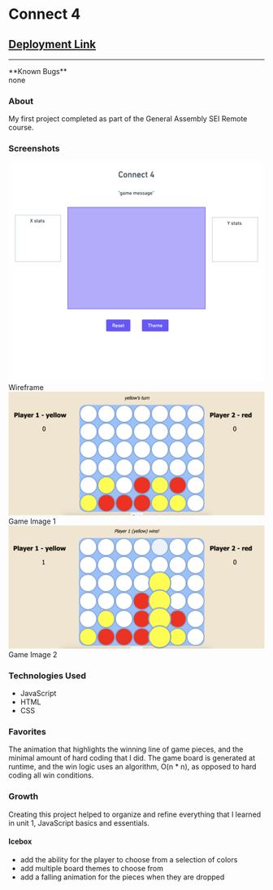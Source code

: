 # Connect 4

## [Deployment Link](https://opconnect4.surge.sh)
<hr>
**Known Bugs**
<br>
none

### About
My first project completed as part of the General Assembly SEI Remote course.

### Screenshots
<img src="./images/wireframe.png" />
Wireframe

<img src="./images/screenshot3.png" />
Game Image 1

<img src="./images/screenshot2.png" />
Game Image 2

### Technologies Used
* JavaScript
* HTML
* CSS

### Favorites
The animation that highlights the winning line of game pieces, and the minimal amount of hard coding that I did. The game board is generated at runtime, and the win logic uses an algorithm, O(n * n), as opposed to hard coding all win conditions.

### Growth
Creating this project helped to organize and refine everything that I learned in unit 1, JavaScript basics and essentials.

#### Icebox
- add the ability for the player to choose from a selection of colors
- add multiple board themes to choose from
- add a falling animation for the pieces when they are dropped
